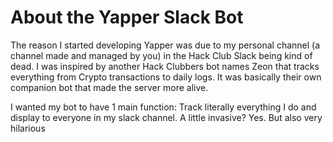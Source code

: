 # About the Yapper Slack Bot

The reason I started developing Yapper was due to my personal channel (a channel made and managed by you) in the Hack Club Slack being kind of dead. I was inspired by another Hack Clubbers bot names Zeon that tracks everything from Crypto transactions to daily logs. It was basically their own companion bot that made the server more alive.

I wanted my bot to have 1 main function: Track literally everything I do and display to everyone in my slack channel. A little invasive? Yes. But also very hilarious